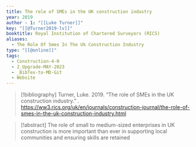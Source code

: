 ```yaml
---
title: The role of SMEs in the UK construction industry
year: 2019
author - 1: "[[Luke Turner]]"
key: "[[@Turner2019-lv]]"
booktitle: Royal Institution of Chartered Surveyors (RICS)
aliases:
  - The Role Of Smes In The Uk Construction Industry
type: "[[@online]]"
tags:
  - Construction-4-0
  - 2_Upgrade-MAY-2023
  - _BibTex-to-MD-Git
  - Website
---
```


> [!bibliography]
> Turner, Luke. 2019. “The role of SMEs in the UK construction industry.” . https://ww3.rics.org/uk/en/journals/construction-journal/the-role-of-smes-in-the-uk-construction-industry.html

> [!abstract]
> The role of small to medium-sized enterprises in UK construction is more important than ever in supporting local communities and ensuring skills are retained